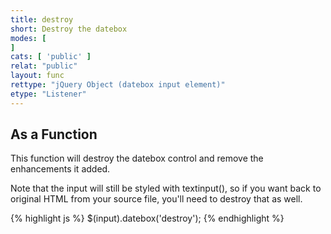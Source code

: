 ```yaml
---
title: destroy
short: Destroy the datebox
modes: [
]
cats: [ 'public' ]
relat: "public"
layout: func
rettype: "jQuery Object (datebox input element)"
etype: "Listener"
---
```


## As a Function

This function will destroy the datebox control and remove the enhancements it added.

Note that the input will still be styled with textinput(), so if you want back to original
HTML from your source file, you'll need to destroy that as well.

{% highlight js %}
$(input).datebox('destroy');
{% endhighlight %}
